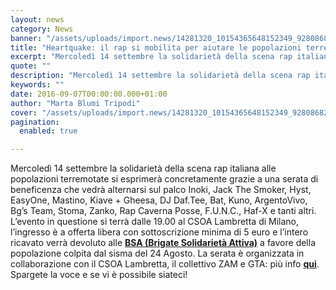 ```yaml
---
layout: news
category: News
banner: "/assets/uploads/import.news/14281320_10154365648152349_928086822_n.jpg"
title: "Heartquake: il rap si mobilita per aiutare le popolazioni terremotate con una serata-evento"
excerpt: "Mercoledì 14 settembre la solidarietà della scena rap italiana alle popolazioni terremotate si esprimerà concretamente grazie a una serata di beneficenza che vedrà alternarsi sul palco Inoki, Jack The Smoker, Hyst, EasyOne, Mastino, Kiave + Gheesa, DJ Daf.Tee, Bat, Kuno, ArgentoVivo, Bg’s Team, Stoma, Zanko, Rap Caverna Posse, F.U.N.C., Haf-X e tanti altri. L’evento in questione [&hellip"
quote: ""
description: "Mercoledì 14 settembre la solidarietà della scena rap italiana alle popolazioni terremotate si esprimerà concretamente grazie a una serata di beneficenza che vedrà alternarsi sul palco Inoki, Jack The Smoker, Hyst, EasyOne, Mastino, Kiave + Gheesa, DJ Daf.Tee, Bat, Kuno, ArgentoVivo, Bg’s Team, Stoma, Zanko, Rap Caverna Posse, F.U.N.C., Haf-X e tanti altri. L’evento in questione [&hellip"
keywords: ""
date: 2016-09-07T00:00:00.000+01:00
author: "Marta Blumi Tripodi"
cover: "/assets/uploads/import.news/14281320_10154365648152349_928086822_n.jpg"
pagination:
  enabled: true

---
```


Mercoledì 14 settembre la solidarietà della scena rap italiana alle popolazioni terremotate si esprimerà concretamente grazie a una serata di beneficenza che vedrà alternarsi sul palco Inoki, Jack The Smoker, Hyst, EasyOne, Mastino, Kiave + Gheesa, DJ Daf.Tee, Bat, Kuno, ArgentoVivo, Bg’s Team, Stoma, Zanko, Rap Caverna Posse, F.U.N.C., Haf-X e tanti altri. L’evento in questione si terrà dalle 19.00 al CSOA Lambretta di Milano, l’ingresso è a offerta libera con sottoscrizione minima di 5 euro e l’intero ricavato verrà devoluto alle [**BSA (Brigate Solidarietà Attiva)**](https://brigatesolidarietaattiva.blogspot.it/) a favore della popolazione colpita dal sisma del 24 Agosto. La serata è organizzata in collaborazione con il CSOA Lambretta, il collettivo ZAM e GTA: più info [**qui**](https://www.facebook.com/events/1587508551553484/). Spargete la voce e se vi è possibile siateci!